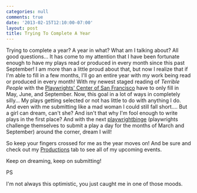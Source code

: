 ```yaml
---
categories: null
comments: true
date: '2013-02-15T12:10:00-07:00'
layout: post
title: Trying To Complete A Year
---
```


Trying to complete a year? A year in what? What am I talking about? All good questions... It has come to my attention that I have been fortunate enough to have my plays read or produced in every month since this past September! I am more than a little proud about that, but now I realize that if I'm able to fill in a few months, I'll go an entire year with my work being read or produced in every month! With my newest staged reading of *Terrible People* with the [Playwrights' Center of San Francisco](http://playwrightscentersf.org/) have to only fill in May, June, and September. Now, this goal in a lot of ways in completely silly... My plays getting selected or not has little to do with anything I do. And even with me submitting like a mad woman I could still fall short.... But a girl can dream, can't she? And isn't that why I'm fool enough to write plays in the first place? And with the next [playwrightbinge](http://groups.yahoo.com/group/playwrightbinge/) (playwrights challenge themselves to submit a play a day for the months of March and September) around the corner, dream I will! 

So keep your fingers crossed for me as the year moves on! And be sure and check out my [Productions](http://rachelbublitz.com/productions/) tab to see all of my upcoming events.

Keep on dreaming, keep on submitting!

PS

I'm not always this optimistic, you just caught me in one of those moods.